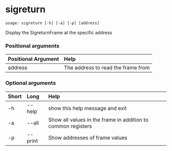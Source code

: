 <!-- THIS PART OF THIS FILE IS AUTOGENERATED. DO NOT MODIFY IT. See scripts/generate-docs.sh -->
# sigreturn

```text
usage: sigreturn [-h] [-a] [-p] [address]

```

Display the SigreturnFrame at the specific address
### Positional arguments

|Positional Argument|Help|
| :--- | :--- |
|address|The address to read the frame from|

### Optional arguments

|Short|Long|Help|
| :--- | :--- | :--- |
|-h|--help|show this help message and exit|
|-a|--all|Show all values in the frame in addition to common registers|
|-p|--print|Show addresses of frame values|

<!-- END OF AUTOGENERATED PART. Do not modify this line or the line below, they mark the end of the auto-generated part of the file. If you want to extend the documentation in a way which cannot easily be done by adding to the command help description, write below the following line. -->
<!-- ------------\>8---- ----\>8---- ----\>8------------ -->
